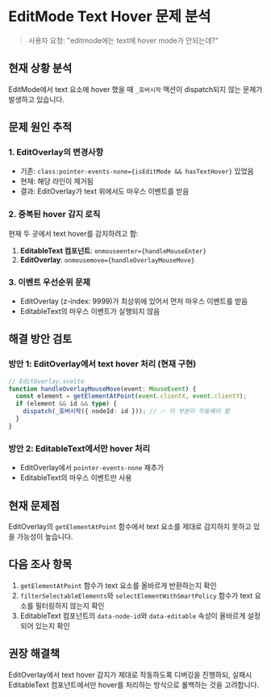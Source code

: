 # EditMode Text Hover 문제 분석

> 사용자 요청: "editmode에는 text에 hover mode가 안되는데?"

## 현재 상황 분석

EditMode에서 text 요소에 hover 했을 때 `_호버시작` 액션이 dispatch되지 않는 문제가 발생하고 있습니다.

## 문제 원인 추적

### 1. EditOverlay의 변경사항
- 기존: `class:pointer-events-none={isEditMode && hasTextHover}` 있었음
- 현재: 해당 라인이 제거됨
- 결과: EditOverlay가 text 위에서도 마우스 이벤트를 받음

### 2. 중복된 hover 감지 로직
현재 두 곳에서 text hover를 감지하려고 함:
1. **EditableText 컴포넌트**: `onmouseenter={handleMouseEnter}` 
2. **EditOverlay**: `onmousemove={handleOverlayMouseMove}`

### 3. 이벤트 우선순위 문제
- EditOverlay (z-index: 9999)가 최상위에 있어서 먼저 마우스 이벤트를 받음
- EditableText의 마우스 이벤트가 실행되지 않음

## 해결 방안 검토

### 방안 1: EditOverlay에서 text hover 처리 (현재 구현)
```typescript
// EditOverlay.svelte
function handleOverlayMouseMove(event: MouseEvent) {
  const element = getElementAtPoint(event.clientX, event.clientY);
  if (element && id && type) {
    dispatch(_호버시작({ nodeId: id })); // ✅ 이 부분이 작동해야 함
  }
}
```

### 방안 2: EditableText에서만 hover 처리
- EditOverlay에서 `pointer-events-none` 재추가
- EditableText의 마우스 이벤트만 사용

## 현재 문제점

EditOverlay의 `getElementAtPoint` 함수에서 text 요소를 제대로 감지하지 못하고 있을 가능성이 높습니다.

## 다음 조사 항목

1. `getElementAtPoint` 함수가 text 요소를 올바르게 반환하는지 확인
2. `filterSelectableElements`와 `selectElementWithSmartPolicy` 함수가 text 요소를 필터링하지 않는지 확인
3. EditableText 컴포넌트의 `data-node-id`와 `data-editable` 속성이 올바르게 설정되어 있는지 확인

## 권장 해결책

EditOverlay에서 text hover 감지가 제대로 작동하도록 디버깅을 진행하되, 실패시 EditableText 컴포넌트에서만 hover를 처리하는 방식으로 롤백하는 것을 고려합니다.